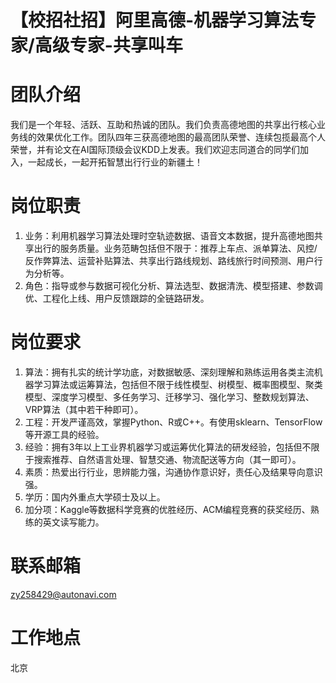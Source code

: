 # 【校招社招】阿里高德-机器学习算法专家/高级专家-共享叫车

# 团队介绍
我们是一个年轻、活跃、互助和热诚的团队。我们负责高德地图的共享出行核心业务线的效果优化工作。团队四年三获高德地图的最高团队荣誉、连续包揽最高个人荣誉，并有论文在AI国际顶级会议KDD上发表。我们欢迎志同道合的同学们加入，一起成长，一起开拓智慧出行行业的新疆土！

# 岗位职责
1. 业务：利用机器学习算法处理时空轨迹数据、语音文本数据，提升高德地图共享出行的服务质量。业务范畴包括但不限于：推荐上车点、派单算法、风控/反作弊算法、运营补贴算法、共享出行路线规划、路线旅行时间预测、用户行为分析等。
2. 角色：指导或参与数据可视化分析、算法选型、数据清洗、模型搭建、参数调优、工程化上线、用户反馈跟踪的全链路研发。

# 岗位要求
1. 算法：拥有扎实的统计学功底，对数据敏感、深刻理解和熟练运用各类主流机器学习算法或运筹算法，包括但不限于线性模型、树模型、概率图模型、聚类模型、深度学习模型、多任务学习、迁移学习、强化学习、整数规划算法、VRP算法（其中若干种即可）。
2. 工程：开发严谨高效，掌握Python、R或C++。有使用sklearn、TensorFlow等开源工具的经验。
3. 经验：拥有3年以上工业界机器学习或运筹优化算法的研发经验，包括但不限于搜索推荐、自然语言处理、智慧交通、物流配送等方向（其一即可）。
4. 素质：热爱出行行业，思辨能力强，沟通协作意识好，责任心及结果导向意识强。
5. 学历：国内外重点大学硕士及以上。
6. 加分项：Kaggle等数据科学竞赛的优胜经历、ACM编程竞赛的获奖经历、熟练的英文读写能力。

# 联系邮箱
zy258429@autonavi.com

# 工作地点
北京
